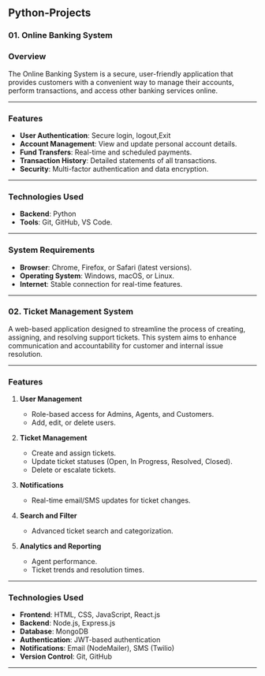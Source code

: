 ## Python-Projects

### 01.  Online Banking System

### **Overview**

The Online Banking System is a secure, user-friendly application that provides customers with a convenient way to manage their accounts, perform transactions, and access other banking services online.

---

### **Features**
- **User Authentication**: Secure login, logout,Exit
- **Account Management**: View and update personal account details.
- **Fund Transfers**: Real-time and scheduled payments.
- **Transaction History**: Detailed statements of all transactions.
- **Security**: Multi-factor authentication and data encryption.

---

### **Technologies Used**
- **Backend**: Python
- **Tools**: Git, GitHub, VS Code.

---

### **System Requirements**
- **Browser**: Chrome, Firefox, or Safari (latest versions).
- **Operating System**: Windows, macOS, or Linux.
- **Internet**: Stable connection for real-time features.

---


### 02.  Ticket Management System

A web-based application designed to streamline the process of creating, assigning, and resolving support tickets. This system aims to enhance communication and accountability for customer and internal issue resolution.

---

### Features

1. **User Management**
   - Role-based access for Admins, Agents, and Customers.
   - Add, edit, or delete users.

2. **Ticket Management**
   - Create and assign tickets.
   - Update ticket statuses (Open, In Progress, Resolved, Closed).
   - Delete or escalate tickets.

3. **Notifications**
   - Real-time email/SMS updates for ticket changes.

4. **Search and Filter**
   - Advanced ticket search and categorization.

5. **Analytics and Reporting**
   - Agent performance.
   - Ticket trends and resolution times.

---

### Technologies Used

- **Frontend**: HTML, CSS, JavaScript, React.js
- **Backend**: Node.js, Express.js
- **Database**: MongoDB
- **Authentication**: JWT-based authentication
- **Notifications**: Email (NodeMailer), SMS (Twilio)
- **Version Control**: Git, GitHub
---

